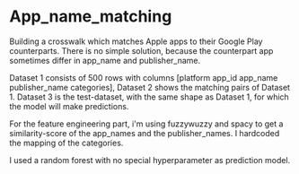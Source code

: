 # App_name_matching
Building a crosswalk which matches Apple apps to their Google Play counterparts. There is no simple solution, because the counterpart app sometimes differ in app_name and publisher_name.

Dataset 1 consists of 500 rows with columns [platform  app_id  app_name  publisher_name  categories],
Dataset 2 shows the matching pairs of Dataset 1. Dataset 3 is the test-dataset, with the same shape as Dataset 1,
for which the model will make predictions.

For the feature engineering part, i'm using fuzzywuzzy and spacy to get a similarity-score of the app_names and the publisher_names. I hardcoded the mapping of the categories.

I used a random forest with no special hyperparameter as prediction model.

